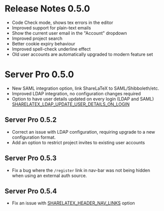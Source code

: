 # Release Notes 0.5.0

- Code Check mode, shows tex errors in the editor
- Improved support for plain-text emails
- Show the current user email in the "Account" dropdown
- Improved project search
- Better cookie expiry behaviour
- Improved spell-check underline effect
- Old user accounts are automatically upgraded to modern feature set


# Server Pro 0.5.0

- New SAML integration option, link ShareLaTeX to SAML/Shibboleth/etc.
- Improved LDAP integration, no configuration changes required
- Option to have user details updated on every login (LDAP and SAML) [SHARELATEX_LDAP_UPDATE_USER_DETAILS_ON_LOGIN](https://github.com/sharelatex/sharelatex/wiki/Server-Pro:-LDAP-Config#config)


## Server Pro 0.5.2

- Correct an issue with LDAP configuration, requiring upgrade to a new configuration format.
- Add an option to restrict project invites to existing user accounts


## Server Pro 0.5.3

- Fix a bug where the `/register` link in nav-bar was not being hidden when using an external auth source.


## Server Pro 0.5.4

- Fix an issue with [SHARELATEX_HEADER_NAV_LINKS](https://github.com/sharelatex/sharelatex/wiki/Configuring-Headers,-Footers-&-Logo) option